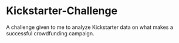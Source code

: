 # Kickstarter-Challenge
A  challenge given to me to analyze Kickstarter data on what makes a successful crowdfunding campaign.

